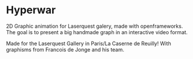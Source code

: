 Hyperwar
========

2D Graphic animation for Laserquest galery, made with openframeworks.
The goal is to present a big handmade graph in an interactive video format.


Made for the Laserquest Gallery in Paris/La Caserne de Reuilly!
With graphisms from Francois de Jonge and his team.

